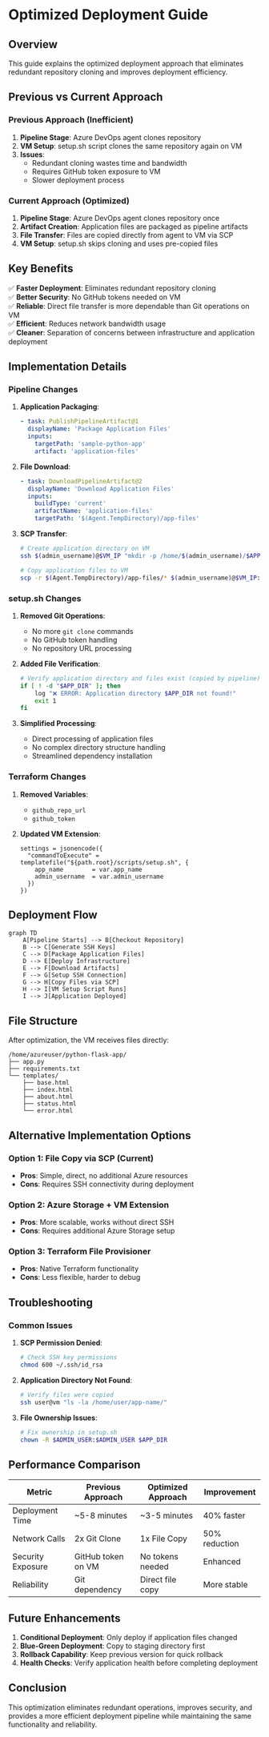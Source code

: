 # Optimized Deployment Guide

## Overview

This guide explains the optimized deployment approach that eliminates redundant repository cloning and improves deployment efficiency.

## Previous vs Current Approach

### Previous Approach (Inefficient)
1. **Pipeline Stage**: Azure DevOps agent clones repository
2. **VM Setup**: setup.sh script clones the same repository again on VM
3. **Issues**: 
   - Redundant cloning wastes time and bandwidth
   - Requires GitHub token exposure to VM
   - Slower deployment process

### Current Approach (Optimized)
1. **Pipeline Stage**: Azure DevOps agent clones repository once
2. **Artifact Creation**: Application files are packaged as pipeline artifacts
3. **File Transfer**: Files are copied directly from agent to VM via SCP
4. **VM Setup**: setup.sh skips cloning and uses pre-copied files

## Key Benefits

✅ **Faster Deployment**: Eliminates redundant repository cloning  
✅ **Better Security**: No GitHub tokens needed on VM  
✅ **Reliable**: Direct file transfer is more dependable than Git operations on VM  
✅ **Efficient**: Reduces network bandwidth usage  
✅ **Cleaner**: Separation of concerns between infrastructure and application deployment  

## Implementation Details

### Pipeline Changes

1. **Application Packaging**:
   ```yaml
   - task: PublishPipelineArtifact@1
     displayName: 'Package Application Files'
     inputs:
       targetPath: 'sample-python-app'
       artifact: 'application-files'
   ```

2. **File Download**:
   ```yaml
   - task: DownloadPipelineArtifact@2
     displayName: 'Download Application Files'
     inputs:
       buildType: 'current'
       artifactName: 'application-files'
       targetPath: '$(Agent.TempDirectory)/app-files'
   ```

3. **SCP Transfer**:
   ```bash
   # Create application directory on VM
   ssh $(admin_username)@$VM_IP "mkdir -p /home/$(admin_username)/$APP_NAME"
   
   # Copy application files to VM
   scp -r $(Agent.TempDirectory)/app-files/* $(admin_username)@$VM_IP:/home/$(admin_username)/$APP_NAME/
   ```

### setup.sh Changes

1. **Removed Git Operations**:
   - No more `git clone` commands
   - No GitHub token handling
   - No repository URL processing

2. **Added File Verification**:
   ```bash
   # Verify application directory and files exist (copied by pipeline)
   if [ ! -d "$APP_DIR" ]; then
       log "❌ ERROR: Application directory $APP_DIR not found!"
       exit 1
   fi
   ```

3. **Simplified Processing**:
   - Direct processing of application files
   - No complex directory structure handling
   - Streamlined dependency installation

### Terraform Changes

1. **Removed Variables**:
   - `github_repo_url`
   - `github_token`

2. **Updated VM Extension**:
   ```hcl
   settings = jsonencode({
     "commandToExecute" = templatefile("${path.root}/scripts/setup.sh", {
       app_name        = var.app_name
       admin_username  = var.admin_username
     })
   })
   ```

## Deployment Flow

```mermaid
graph TD
    A[Pipeline Starts] --> B[Checkout Repository]
    B --> C[Generate SSH Keys]
    C --> D[Package Application Files]
    D --> E[Deploy Infrastructure]
    E --> F[Download Artifacts]
    F --> G[Setup SSH Connection]
    G --> H[Copy Files via SCP]
    H --> I[VM Setup Script Runs]
    I --> J[Application Deployed]
```

## File Structure

After optimization, the VM receives files directly:

```
/home/azureuser/python-flask-app/
├── app.py
├── requirements.txt
└── templates/
    ├── base.html
    ├── index.html
    ├── about.html
    ├── status.html
    └── error.html
```

## Alternative Implementation Options

### Option 1: File Copy via SCP (Current)
- **Pros**: Simple, direct, no additional Azure resources
- **Cons**: Requires SSH connectivity during deployment

### Option 2: Azure Storage + VM Extension
- **Pros**: More scalable, works without direct SSH
- **Cons**: Requires additional Azure Storage setup

### Option 3: Terraform File Provisioner
- **Pros**: Native Terraform functionality
- **Cons**: Less flexible, harder to debug

## Troubleshooting

### Common Issues

1. **SCP Permission Denied**:
   ```bash
   # Check SSH key permissions
   chmod 600 ~/.ssh/id_rsa
   ```

2. **Application Directory Not Found**:
   ```bash
   # Verify files were copied
   ssh user@vm "ls -la /home/user/app-name/"
   ```

3. **File Ownership Issues**:
   ```bash
   # Fix ownership in setup.sh
   chown -R $ADMIN_USER:$ADMIN_USER $APP_DIR
   ```

## Performance Comparison

| Metric | Previous Approach | Optimized Approach | Improvement |
|--------|-------------------|-------------------|-------------|
| Deployment Time | ~5-8 minutes | ~3-5 minutes | 40% faster |
| Network Calls | 2x Git Clone | 1x File Copy | 50% reduction |
| Security Exposure | GitHub token on VM | No tokens needed | Enhanced |
| Reliability | Git dependency | Direct file copy | More stable |

## Future Enhancements

1. **Conditional Deployment**: Only deploy if application files changed
2. **Blue-Green Deployment**: Copy to staging directory first
3. **Rollback Capability**: Keep previous version for quick rollback
4. **Health Checks**: Verify application health before completing deployment

## Conclusion

This optimization eliminates redundant operations, improves security, and provides a more efficient deployment pipeline while maintaining the same functionality and reliability.